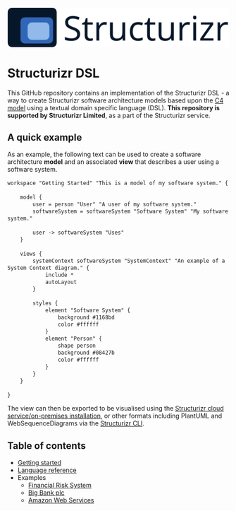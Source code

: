 ![Structurizr](docs/images/structurizr-banner.png)

# Structurizr DSL

This GitHub repository contains an implementation of the Structurizr DSL - a way to create Structurizr software architecture models based upon the [C4 model](https://c4model.com) using a textual domain specific language (DSL). __This repository is supported by Structurizr Limited__, as a part of the Structurizr service.

## A quick example

As an example, the following text can be used to create a software architecture __model__ and an associated __view__ that describes a user using a software system.

```
workspace "Getting Started" "This is a model of my software system." {

    model {
        user = person "User" "A user of my software system."
        softwareSystem = softwareSystem "Software System" "My software system."

        user -> softwareSystem "Uses"
    }

    views {
        systemContext softwareSystem "SystemContext" "An example of a System Context diagram." {
            include *
            autoLayout
        }

        styles {
            element "Software System" {
                background #1168bd
                color #ffffff
            }
            element "Person" {
                shape person
                background #08427b
                color #ffffff
            }
        }
    }
    
}
```

The view can then be exported to be visualised using the [Structurizr cloud service/on-premises installation](https://structurizr.com), or other formats including PlantUML and WebSequenceDiagrams via the [Structurizr CLI](https://github.com/structurizr/cli).

## Table of contents

* [Getting started](docs/getting-started.md)
* [Language reference](docs/language-reference.md)
* Examples
	* [Financial Risk System](examples/financial-risk-system.dsl)
	* [Big Bank plc](examples/big-bank-plc.dsl)
	* [Amazon Web Services](examples/amazon-web-services.dsl)